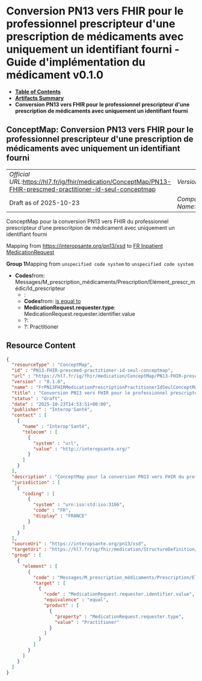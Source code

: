 # Conversion PN13 vers FHIR pour le professionnel prescripteur d'une prescription de médicaments avec uniquement un identifiant fourni - Guide d'implémentation du médicament v0.1.0

* [**Table of Contents**](toc.md)
* [**Artifacts Summary**](artifacts.md)
* **Conversion PN13 vers FHIR pour le professionnel prescripteur d'une prescription de médicaments avec uniquement un identifiant fourni**

## ConceptMap: Conversion PN13 vers FHIR pour le professionnel prescripteur d'une prescription de médicaments avec uniquement un identifiant fourni 

| | |
| :--- | :--- |
| *Official URL*:https://hl7.fr/ig/fhir/medication/ConceptMap/PN13-FHIR-prescmed-practitioner-id-seul-conceptmap | *Version*:0.1.0 |
| Draft as of 2025-10-23 | *Computable Name*:FrPN13FHIRMedicationPrescriptionPractitionerIdSeulConceptMap |

 
ConceptMap pour la conversion PN13 vers FHIR du professionnel prescripteur d’une prescritpion de médicament avec uniquement un identifiant fourni 

Mapping from https://interopsante.org/pn13/xsd to [FR Inpatient MedicationRequest](StructureDefinition-fr-inpatient-medicationrequest.md)

**Group 1**Mapping from `unspecified code system` to `unspecified code system`

* **Codes**from: Messages/M_prescription_médicaments/Prescription/Elément_prescr_médic/Id_prescripteur
  * : 
  * **Codes**from: [is equal to](http://hl7.org/fhir/R5/codesystem-concept-map-relationship.html#equal)
  * **MedicationRequest.requester.type**: MedicationRequest.requester.identifier.value
  * ?: 
  * ?: Practitioner



## Resource Content

```json
{
  "resourceType" : "ConceptMap",
  "id" : "PN13-FHIR-prescmed-practitioner-id-seul-conceptmap",
  "url" : "https://hl7.fr/ig/fhir/medication/ConceptMap/PN13-FHIR-prescmed-practitioner-id-seul-conceptmap",
  "version" : "0.1.0",
  "name" : "FrPN13FHIRMedicationPrescriptionPractitionerIdSeulConceptMap",
  "title" : "Conversion PN13 vers FHIR pour le professionnel prescripteur d'une prescription de médicaments avec uniquement un identifiant fourni",
  "status" : "draft",
  "date" : "2025-10-23T14:53:51+00:00",
  "publisher" : "Interop'Santé",
  "contact" : [
    {
      "name" : "Interop'Santé",
      "telecom" : [
        {
          "system" : "url",
          "value" : "http://interopsante.org/"
        }
      ]
    }
  ],
  "description" : "ConceptMap pour la conversion PN13 vers FHIR du professionnel prescripteur d'une prescritpion de médicament avec uniquement un identifiant fourni",
  "jurisdiction" : [
    {
      "coding" : [
        {
          "system" : "urn:iso:std:iso:3166",
          "code" : "FR",
          "display" : "FRANCE"
        }
      ]
    }
  ],
  "sourceUri" : "https://interopsante.org/pn13/xsd",
  "targetUri" : "https://hl7.fr/ig/fhir/medication/StructureDefinition/fr-inpatient-medicationrequest",
  "group" : [
    {
      "element" : [
        {
          "code" : "Messages/M_prescription_médicaments/Prescription/Elément_prescr_médic/Id_prescripteur",
          "target" : [
            {
              "code" : "MedicationRequest.requester.identifier.value",
              "equivalence" : "equal",
              "product" : [
                {
                  "property" : "MedicationRequest.requester.type",
                  "value" : "Practitioner"
                }
              ]
            }
          ]
        }
      ]
    }
  ]
}

```
